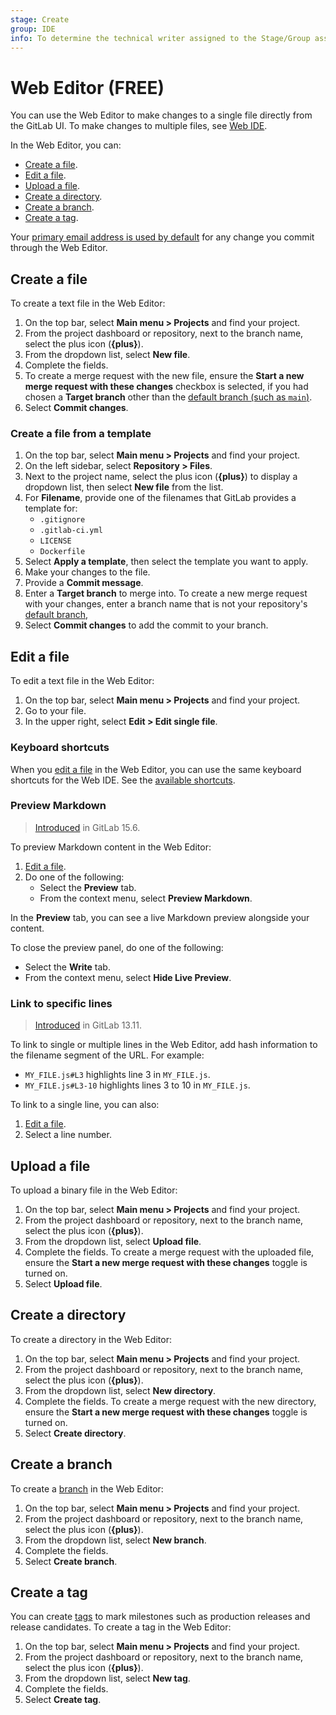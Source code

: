 ```yaml
---
stage: Create
group: IDE
info: To determine the technical writer assigned to the Stage/Group associated with this page, see https://about.gitlab.com/handbook/product/ux/technical-writing/#assignments
---
```


# Web Editor **(FREE)**

You can use the Web Editor to make changes to a single file directly from the
GitLab UI. To make changes to multiple files, see [Web IDE](../web_ide/index.md).

In the Web Editor, you can:

- [Create a file](#create-a-file).
- [Edit a file](#edit-a-file).
- [Upload a file](#upload-a-file).
- [Create a directory](#create-a-directory).
- [Create a branch](#create-a-branch).
- [Create a tag](#create-a-tag).

Your [primary email address is used by default](../../../user/profile/index.md#change-the-email-displayed-on-your-commits)
for any change you commit through the Web Editor.

## Create a file

To create a text file in the Web Editor:

1. On the top bar, select **Main menu > Projects** and find your project.
1. From the project dashboard or repository, next to the branch name,
   select the plus icon (**{plus}**).
1. From the dropdown list, select **New file**.
1. Complete the fields.
1. To create a merge request with the new file, ensure the **Start a new merge request with these changes** checkbox is selected, if you had chosen a **Target branch** other than the [default branch (such as `main`)](../../../user/project/repository/branches/default.md).
1. Select **Commit changes**.

### Create a file from a template

1. On the top bar, select **Main menu > Projects** and find your project.
1. On the left sidebar, select **Repository > Files**.
1. Next to the project name, select the plus icon (**{plus}**) to display a
   dropdown list, then select **New file** from the list.
1. For **Filename**, provide one of the filenames that GitLab provides a template for:
   - `.gitignore`
   - `.gitlab-ci.yml`
   - `LICENSE`
   - `Dockerfile`
1. Select **Apply a template**, then select the template you want to apply.
1. Make your changes to the file.
1. Provide a **Commit message**.
1. Enter a **Target branch** to merge into. To create a new merge request with
   your changes, enter a branch name that is not your repository's
   [default branch](../../../user/project/repository/branches/default.md),
1. Select **Commit changes** to add the commit to your branch.

## Edit a file

To edit a text file in the Web Editor:

1. On the top bar, select **Main menu > Projects** and find your project.
1. Go to your file.
1. In the upper right, select **Edit > Edit single file**.

### Keyboard shortcuts

When you [edit a file](#edit-a-file) in the Web Editor, you can use the same keyboard shortcuts for the Web IDE.
See the [available shortcuts](../../shortcuts.md#web-ide).

### Preview Markdown

> [Introduced](https://gitlab.com/gitlab-org/gitlab/-/issues/378966) in GitLab 15.6.

To preview Markdown content in the Web Editor:

1. [Edit a file](#edit-a-file).
1. Do one of the following:
   - Select the **Preview** tab.
   - From the context menu, select **Preview Markdown**.

In the **Preview** tab, you can see a live Markdown preview alongside your content.

To close the preview panel, do one of the following:

- Select the **Write** tab.
- From the context menu, select **Hide Live Preview**.

### Link to specific lines

> [Introduced](https://gitlab.com/gitlab-org/gitlab/-/merge_requests/56159) in GitLab 13.11.

To link to single or multiple lines in the Web Editor, add hash
information to the filename segment of the URL. For example:

- `MY_FILE.js#L3` highlights line 3 in `MY_FILE.js`.
- `MY_FILE.js#L3-10` highlights lines 3 to 10 in `MY_FILE.js`.

To link to a single line, you can also:

1. [Edit a file](#edit-a-file).
1. Select a line number.

## Upload a file

To upload a binary file in the Web Editor:

<!-- This list is duplicated at doc/gitlab-basics/add-file.md#from-the-ui -->
<!-- For why we duplicated the info, see https://gitlab.com/gitlab-org/gitlab/-/merge_requests/111072#note_1267429478 -->

1. On the top bar, select **Main menu > Projects** and find your project.
1. From the project dashboard or repository, next to the branch name, select the plus icon (**{plus}**).
1. From the dropdown list, select **Upload file**.
1. Complete the fields. To create a merge request with the uploaded file, ensure the **Start a new merge request with these changes** toggle is turned on.
1. Select **Upload file**.

## Create a directory

To create a directory in the Web Editor:

1. On the top bar, select **Main menu > Projects** and find your project.
1. From the project dashboard or repository, next to the branch name, select the plus icon (**{plus}**).
1. From the dropdown list, select **New directory**.
1. Complete the fields. To create a merge request with the new directory, ensure the **Start a new merge request with these changes** toggle is turned on.
1. Select **Create directory**.

## Create a branch

To create a [branch](branches/index.md) in the Web Editor:

1. On the top bar, select **Main menu > Projects** and find your project.
1. From the project dashboard or repository, next to the branch name, select the plus icon (**{plus}**).
1. From the dropdown list, select **New branch**.
1. Complete the fields.
1. Select **Create branch**.

## Create a tag

You can create [tags](tags/index.md) to mark milestones such as
production releases and release candidates. To create a tag in the Web Editor:

1. On the top bar, select **Main menu > Projects** and find your project.
1. From the project dashboard or repository, next to the branch name, select the plus icon (**{plus}**).
1. From the dropdown list, select **New tag**.
1. Complete the fields.
1. Select **Create tag**.
